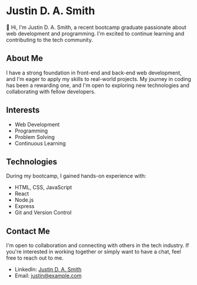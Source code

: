 # Justin D. A. Smith

👋 Hi, I'm Justin D. A. Smith, a recent bootcamp graduate passionate about web development and programming. I'm excited to continue learning and contributing to the tech community.

## About Me

I have a strong foundation in front-end and back-end web development, and I'm eager to apply my skills to real-world projects. My journey in coding has been a rewarding one, and I'm open to exploring new technologies and collaborating with fellow developers.

## Interests

- Web Development
- Programming
- Problem Solving
- Continuous Learning

## Technologies

During my bootcamp, I gained hands-on experience with:

- HTML, CSS, JavaScript
- React
- Node.js
- Express
- Git and Version Control

## Contact Me

I'm open to collaboration and connecting with others in the tech industry. If you're interested in working together or simply want to have a chat, feel free to reach out to me.

- LinkedIn: [Justin D. A. Smith](https://www.linkedin.com/in/justindasmith)
- Email: justin@example.com

<!---
JustinDASmith/JustinDASmith is a ✨ special ✨ repository because its `README.md` (this file) appears on your GitHub profile.
You can click the Preview link to take a look at your changes.
--->
